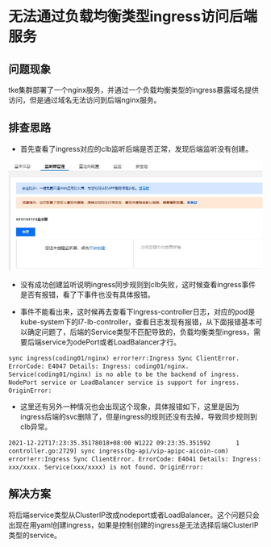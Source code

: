 # 无法通过负载均衡类型ingress访问后端服务

## 问题现象

tke集群部署了一个nginx服务，并通过一个负载均衡类型的ingress暴露域名提供访问，但是通过域名无法访问到后端nginx服务。

## 排查思路

* 首先查看了ingress对应的clb监听后端是否正常，发现后端监听没有创建。

![upload-image](image/Snipaste_2021-11-05_18-38-47.JPG) 

* 没有成功创建监听说明ingress同步规则到clb失败，这时候查看ingress事件是否有报错，看了下事件也没有具体报错。

* 事件不能看出来，这时候再去查看下ingress-controller日志，对应的pod是kube-system下的l7-lb-controller，查看日志发现有报错，从下面报错基本可以确定问题了，后端的Service类型不匹配导致的，负载均衡类型ingress，需要后端service为odePort或者LoadBalancer才行。

```
sync ingress(coding01/nginx) error!err:Ingress Sync ClientError. ErrorCode: E4047 Details: Ingress: coding01/nginx. Service(coding01/nginx) is no able to be the backend of ingress. NodePort service or LoadBalancer service is support for ingress. OriginError: 
```

* 这里还有另外一种情况也会出现这个现象，具体报错如下，这里是因为ingress后端的svc删除了，但是ingress的规则还没有去掉，导致同步规则到clb异常。

```
2021-12-22T17:23:35.35178018+08:00 W1222 09:23:35.351592       1 controller.go:2729] sync ingress(bg-api/vip-apipc-aicoin-com) error!err:Ingress Sync ClientError. ErrorCode: E4041 Details: Ingress: xxx/xxxx. Service(xxx/xxxx) is not found. OriginError: 
```

## 解决方案

将后端service类型从ClusterIP改成nodeport或者LoadBalancer。这个问题只会出现在用yaml创建ingress，如果是控制创建的ingress是无法选择后端ClusterIP类型的service。